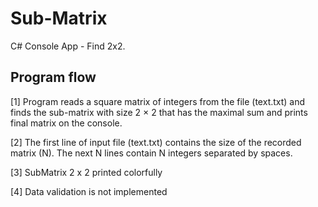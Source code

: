 # Sub-Matrix
C# Console App - Find 2x2.

Program flow
------------

[1] Program reads a square matrix of integers from the file (text.txt) and finds the sub-matrix with size 2 × 2 that has the maximal sum and prints final matrix on the console.

[2] The first line of input file (text.txt) contains the size of the recorded matrix (N). The next N lines contain N integers separated by spaces.

[3] SubMatrix 2 x 2 printed colorfully

[4] Data validation is not implemented

   
     
     
    
   
    
